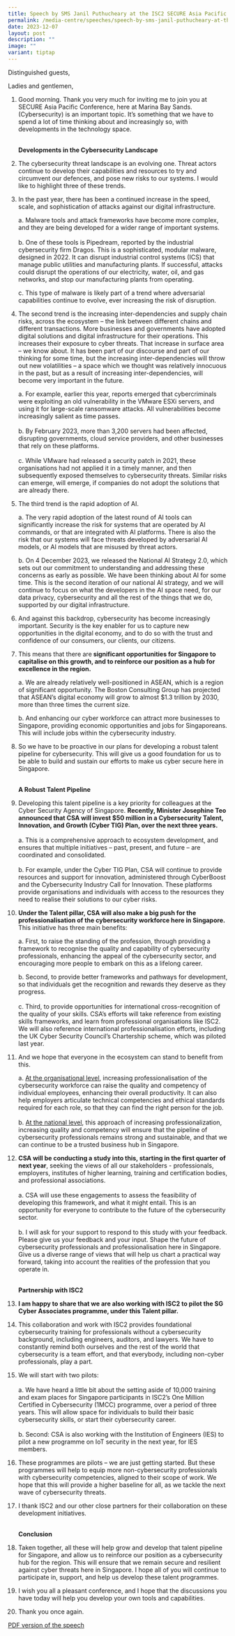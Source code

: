 ```yaml
---
title: Speech by SMS Janil Puthucheary at the ISC2 SECURE Asia Pacific Conference
permalink: /media-centre/speeches/speech-by-sms-janil-puthucheary-at-the-isc2-secure-asia-pacific-conference/
date: 2023-12-07
layout: post
description: ""
image: ""
variant: tiptap
---
```

<p>Distinguished guests,</p><p>Ladies and gentlemen,</p><p></p><ol data-tight="true" class="tight"><li><p>Good morning. Thank you very much for inviting me to join you at SECURE Asia Pacific Conference, here at Marina Bay Sands. (Cybersecurity) is an important topic. It’s something that we have to spend a lot of time thinking about and increasingly so, with developments in the technology space. </p><p><br><strong>Developments in the Cybersecurity Landscape</strong><br></p></li><li><p>The cybersecurity threat landscape is an evolving one. Threat actors continue to develop their capabilities and resources to try and circumvent our defences, and pose new risks to our systems. I would like to highlight three of these trends.<br></p></li><li><p>In the past year, there has been a continued increase in the speed, scale, and sophistication of attacks against our digital infrastructure.<br></p><p>a. Malware tools and attack frameworks have become more complex, and they are being developed for a wider range of important systems.<br><br>b. One of these tools is Pipedream, reported by the industrial cybersecurity firm Dragos. This is a sophisticated, modular malware, designed in 2022. It can disrupt industrial control systems (ICS) that manage public utilities and manufacturing plants. If successful, attacks could disrupt the operations of our electricity, water, oil, and gas networks, and stop our manufacturing plants from operating.<br></p><p>c. This type of malware is likely part of a trend where adversarial capabilities continue to evolve, ever increasing the risk of disruption.<br></p></li><li><p>The second trend is the increasing inter-dependencies and supply chain risks, across the ecosystem – the link between different chains and different transactions. More businesses and governments have adopted digital solutions and digital infrastructure for their operations. This increases their exposure to cyber threats. That increase in surface area – we know about. It has been part of our discourse and part of our thinking for some time, but the increasing inter-dependencies will throw out new volatilities – a space which we thought was relatively innocuous in the past, but as a result of increasing inter-dependencies, will become very important in the future.<br></p><p>a. For example, earlier this year, reports emerged that cybercriminals were exploiting an old vulnerability in the VMware ESXi servers, and using it for large-scale ransomware attacks. All vulnerabilities become increasingly salient as time passes.<br><br>b. By February 2023, more than 3,200 servers had been affected, disrupting governments, cloud service providers, and other businesses that rely on these platforms.<br><br>c. While VMware had released a security patch in 2021, these organisations had not applied it in a timely manner, and then subsequently exposed themselves to cybersecurity threats. Similar risks can emerge, will emerge, if companies do not adopt the solutions that are already there.<br></p></li><li><p>The third trend is the rapid adoption of AI.<br></p><p>a. The very rapid adoption of the latest round of AI tools can significantly increase the risk for systems that are operated by AI commands, or that are integrated with AI platforms. There is also the risk that our systems will face threats developed by adversarial AI models, or AI models that are misused by threat actors.<br></p><p>b. On 4 December 2023, we released the National AI Strategy 2.0, which sets out our commitment to understanding and addressing these concerns as early as possible. We have been thinking about AI for some time. This is the second iteration of our national AI strategy, and we will continue to focus on what the developers in the AI space need, for our data privacy, cybersecurity and all the rest of the things that we do, supported by our digital infrastructure.<br></p></li><li><p>And against this backdrop, cybersecurity has become increasingly important. Security is the key enabler for us to capture new opportunities in the digital economy, and to do so with the trust and confidence of our consumers, our clients, our citizens.</p><p></p></li><li><p>This means that there are<strong> significant opportunities for Singapore to capitalise on this growth, and to reinforce our position as a hub for excellence in the region.</strong><br></p><p>a. We are already relatively well-positioned in ASEAN, which is a region of significant opportunity. The Boston Consulting Group has projected that ASEAN’s digital economy will grow to almost $1.3 trillion by 2030, more than three times the current size.<br></p><p>b. And enhancing our cyber workforce can attract more businesses to Singapore, providing economic opportunities and jobs for Singaporeans. This will include jobs within the cybersecurity industry.</p><p></p></li><li><p>So we have to be proactive in our plans for developing a robust talent pipeline for cybersecurity. This will give us a good foundation for us to be able to build and sustain our efforts to make us cyber secure here in Singapore.</p><p><br><strong>A Robust Talent Pipeline</strong></p><p></p></li><li><p>Developing this talent pipeline is a key priority for colleagues at the Cyber Security Agency of Singapore. <strong>Recently, Minister Josephine Teo announced that CSA will invest $50 million in a Cybersecurity Talent, Innovation, and Growth (Cyber TIG) Plan, over the next three years.</strong><br><br>a. This is a comprehensive approach to ecosystem development, and ensures that multiple initiatives – past, present, and future – are coordinated and consolidated.<br><br>b. For example, under the Cyber TIG Plan, CSA will continue to provide resources and support for innovation, administered through CyberBoost and the Cybersecurity Industry Call for Innovation. These platforms provide organisations and individuals with access to the resources they need to realise their solutions to our cyber risks.<br></p></li><li><p><strong>Under the Talent pillar, CSA will also make a big push for the professionalisation of the cybersecurity workforce here in Singapore. </strong>This initiative has three main benefits:<br></p><p>a. First, to raise the standing of the profession, through providing a framework to recognise the quality and capability of cybersecurity professionals, enhancing the appeal of the cybersecurity sector, and encouraging more people to embark on this as a lifelong career.<br></p><p>b. Second, to provide better frameworks and pathways for development, so that individuals get the recognition and rewards they deserve as they progress.<br><br>c. Third, to provide opportunities for international cross-recognition of the quality of your skills. CSA’s efforts will take reference from existing skills frameworks, and learn from professional organisations like ISC2. We will also reference international professionalisation efforts, including the UK Cyber Security Council’s Chartership scheme, which was piloted last year.</p><p></p></li><li><p>And we hope that everyone in the ecosystem can stand to benefit from this.<br></p><p>a. <u>At the organisational level</u>, increasing professionalisation of the cybersecurity workforce can raise the quality and competency of individual employees, enhancing their overall productivity. It can also help employers articulate technical competencies and ethical standards required for each role, so that they can find the right person for the job.<br><br>b. <u>At the national level</u>, this approach of increasing professionalization, increasing quality and competency will ensure that the pipeline of cybersecurity professionals remains strong and sustainable, and that we can continue to be a trusted business hub in Singapore.<br></p></li><li><p><strong>CSA will be conducting a study into this, starting in the first quarter of next year</strong>, seeking the views of all our stakeholders - professionals, employers, institutes of higher learning, training and certification bodies, and professional associations.<br><br>a. CSA will use these engagements to assess the feasibility of developing this framework, and what it might entail. This is an opportunity for everyone to contribute to the future of the cybersecurity sector.<br><br>b. I will ask for your support to respond to this study with your feedback. Please give us your feedback and your input. Shape the future of cybersecurity professionals and professionalisation here in Singapore. Give us a diverse range of views that will help us chart a practical way forward, taking into account the realities of the profession that you operate in.</p><p><br><strong>Partnership with ISC2</strong><br></p></li><li><p><strong>I am happy to share that we are also working with ISC2 to pilot the SG Cyber Associates programme, under this Talent pillar.</strong><br></p></li><li><p>This collaboration and work with ISC2 provides foundational cybersecurity training for professionals without a cybersecurity background, including engineers, auditors, and lawyers. We have to constantly remind both ourselves and the rest of the world that cybersecurity is a team effort, and that everybody, including non-cyber professionals, play a part.<br></p></li><li><p>We will start with two pilots:<br><br>a. We have heard a little bit about the setting aside of 10,000 training and exam places for Singapore participants in ISC2’s One Million Certified in Cybersecurity (1MCC) programme, over a period of three years. This will allow space for individuals to build their basic cybersecurity skills, or start their cybersecurity career.<br><br>b. Second: CSA is also working with the Institution of Engineers (IES) to pilot a new programme on IoT security in the next year, for IES members.<br></p></li><li><p>These programmes are pilots – we are just getting started. But these programmes will help to equip more non-cybersecurity professionals with cybersecurity competencies, aligned to their scope of work. We hope that this will provide a higher baseline for all, as we tackle the next wave of cybersecurity threats.<br></p></li><li><p>I thank ISC2 and our other close partners for their collaboration on these development initiatives.</p><p><br><strong>Conclusion</strong><br></p></li><li><p>Taken together, all these will help grow and develop that talent pipeline for Singapore, and allow us to reinforce our position as a cybersecurity hub for the region. This will ensure that we remain secure and resilient against cyber threats here in Singapore. I hope all of you will continue to participate in, support, and help us develop these talent programmes.</p><p></p></li><li><p>I wish you all a pleasant conference, and I hope that the discussions you have today will help you develop your own tools and capabilities.</p><p></p></li><li><p>Thank you once again.</p><p></p></li></ol><p><a href="/files/SMS_Janil_s_Speech_at_ISC2_SECURE_Asia_Pacific_Conference__6_Dec_.pdf" rel="noopener noreferrer nofollow" target="_blank">PDF version of the speech</a></p>